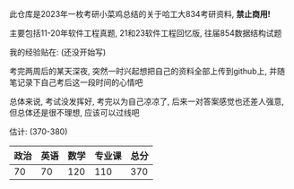 此仓库是2023年一枚考研小菜鸡总结的关于哈工大834考研资料, **禁止商用!**

主要包括11-20年软件工程真题, 21和23软件工程回忆版, 往届854数据结构试题

我的经验贴在: (还没开始写)

考完两周后的某天深夜, 突然一时兴起想把自己的资料全部上传到github上, 并随笔记录下自己考后这一段时间的心情吧 

总体来说, 考试没发挥好, 考完以为自己凉凉了, 后来一对答案感觉也还差人强意, 但总体还是很不理想, 应该可以过线吧 

估计: (370-380)

| 政治 | 英语 | 数学 | 专业课 | 总分 |
| ---- | ---- | ---- | ------ | ---- |
| 70   | 70   | 120  | 110    | 370  |


